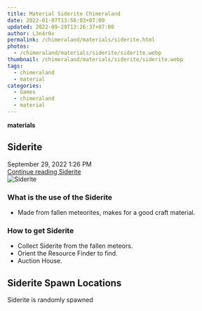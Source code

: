 ```yaml
---
title: Material Siderite Chimeraland
date: 2022-01-07T13:56:03+07:00
updated: 2022-09-29T13:26:37+07:00
author: L3n4r0x
permalink: /chimeraland/materials/siderite.html
photos:
  - /chimeraland/materials/siderite/siderite.webp
thumbnail: /chimeraland/materials/siderite/siderite.webp
tags:
  - chimeraland
  - material
categories:
  - Games
  - chimeraland
  - material
---
```


<section id="bootstrap-wrapper">
  <link
    rel="stylesheet"
    href="https://rawcdn.githack.com/dimaslanjaka/Web-Manajemen/0c3b5aa1813bd4abcd2c11bf3e37928b15c28664/css/bootstrap-5-3-0-alpha3-wrapper.css"
  />
  <div
    class="row g-0 border rounded overflow-hidden flex-md-row mb-4 shadow-sm position-relative bg-light text-dark"
  >
    <div class="col p-4 d-flex flex-column position-static">
      <strong class="d-inline-block mb-2 text-success">materials</strong>
      <h2 class="mb-0">Siderite</h2>
      <div class="mb-1 text-muted">September 29, 2022 1:26 PM</div>
      <a
        href="/chimeraland/materials/siderite.html"
        class="stretched-link d-none"
        >Continue reading Siderite</a
      >
    </div>
    <div class="col-auto d-none d-lg-block">
      <img src="/chimeraland/materials/siderite/siderite.webp" alt="Siderite" />
    </div>
  </div>
  <div class="row bg-light text-dark">
    <div class="col-lg-6 col-12 mb-2">
      <div class="card">
        <div class="card-body">
          <h3 class="card-title">What is the use of the Siderite</h3>
          <div class="card-text">
            <ul>
              <li>
                Made from fallen meteorites, makes for a good craft material.
              </li>
            </ul>
          </div>
        </div>
      </div>
    </div>
    <div class="col-lg-6 col-12 mb-2">
      <div class="card">
        <div class="card-body">
          <h3 class="card-title">How to get Siderite</h3>
          <div class="card-text">
            <ul>
              <li>Collect Siderite from the fallen meteors.</li>
              <li>Orient the Resource Finder to find.</li>
              <li>Auction House.</li>
            </ul>
          </div>
        </div>
      </div>
    </div>
    <div class="col-12 mb-2">
      <h2>Siderite Spawn Locations</h2>
      <p>Siderite is randomly spawned</p>
    </div>
  </div>
</section>